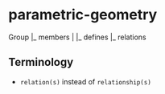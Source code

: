 parametric-geometry
===================

Group
|_ members
|  |_ defines
|_ relations



Terminology
-----------

* `relation(s)` instead of `relationship(s)`
